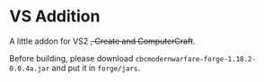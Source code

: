 # VS Addition

A little addon for VS2 ~~, Create and ComputerCraft~~.

Before building, please download `cbcmodernwarfare-forge-1.18.2-0.0.4a.jar` and put it in `forge/jars`.